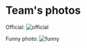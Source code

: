 Team's photos
====

Official:
![official](https://github.com/user-attachments/assets/23ac7db3-60f6-4efb-92ac-64f4410118e0)


Funny photo:
![funny](https://github.com/user-attachments/assets/42bbe66f-0d48-4269-96bc-9a01689c7a59)
